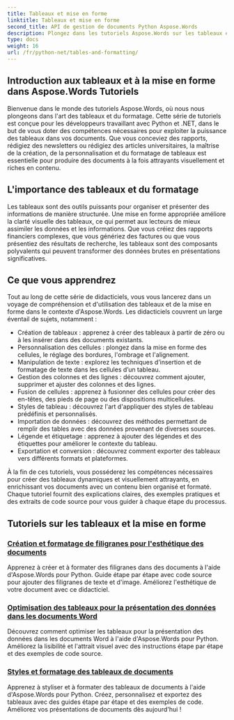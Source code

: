 ```yaml
---
title: Tableaux et mise en forme
linktitle: Tableaux et mise en forme
second_title: API de gestion de documents Python Aspose.Words
description: Plongez dans les tutoriels Aspose.Words sur les tableaux et la mise en forme dans les applications Python et .NET. Apprenez à créer, personnaliser et styliser des tableaux pour des documents visuellement attrayants.
type: docs
weight: 16
url: /fr/python-net/tables-and-formatting/
---
```



## Introduction aux tableaux et à la mise en forme dans Aspose.Words Tutoriels

Bienvenue dans le monde des tutoriels Aspose.Words, où nous nous plongeons dans l'art des tableaux et du formatage. Cette série de tutoriels est conçue pour les développeurs travaillant avec Python et .NET, dans le but de vous doter des compétences nécessaires pour exploiter la puissance des tableaux dans vos documents. Que vous conceviez des rapports, rédigiez des newsletters ou rédigiez des articles universitaires, la maîtrise de la création, de la personnalisation et du formatage de tableaux est essentielle pour produire des documents à la fois attrayants visuellement et riches en contenu.

## L'importance des tableaux et du formatage

Les tableaux sont des outils puissants pour organiser et présenter des informations de manière structurée. Une mise en forme appropriée améliore la clarté visuelle des tableaux, ce qui permet aux lecteurs de mieux assimiler les données et les informations. Que vous créiez des rapports financiers complexes, que vous génériez des factures ou que vous présentiez des résultats de recherche, les tableaux sont des composants polyvalents qui peuvent transformer des données brutes en présentations significatives.

## Ce que vous apprendrez

Tout au long de cette série de didacticiels, vous vous lancerez dans un voyage de compréhension et d'utilisation des tableaux et de la mise en forme dans le contexte d'Aspose.Words. Les didacticiels couvrent un large éventail de sujets, notamment :

- Création de tableaux : apprenez à créer des tableaux à partir de zéro ou à les insérer dans des documents existants.
- Personnalisation des cellules : plongez dans la mise en forme des cellules, le réglage des bordures, l'ombrage et l'alignement.
- Manipulation de texte : explorez les techniques d’insertion et de formatage de texte dans les cellules d’un tableau.
- Gestion des colonnes et des lignes : découvrez comment ajouter, supprimer et ajuster des colonnes et des lignes.
- Fusion de cellules : apprenez à fusionner des cellules pour créer des en-têtes, des pieds de page ou des dispositions multicellules.
- Styles de tableau : découvrez l'art d'appliquer des styles de tableau prédéfinis et personnalisés.
- Importation de données : découvrez des méthodes permettant de remplir des tables avec des données provenant de diverses sources.
- Légende et étiquetage : apprenez à ajouter des légendes et des étiquettes pour améliorer le contexte du tableau.
- Exportation et conversion : découvrez comment exporter des tableaux vers différents formats et plateformes.

À la fin de ces tutoriels, vous posséderez les compétences nécessaires pour créer des tableaux dynamiques et visuellement attrayants, en enrichissant vos documents avec un contenu bien organisé et formaté. Chaque tutoriel fournit des explications claires, des exemples pratiques et des extraits de code source pour vous guider à chaque étape du processus.

## Tutoriels sur les tableaux et la mise en forme
### [Création et formatage de filigranes pour l'esthétique des documents](./manage-document-watermarks/)
Apprenez à créer et à formater des filigranes dans des documents à l'aide d'Aspose.Words pour Python. Guide étape par étape avec code source pour ajouter des filigranes de texte et d'image. Améliorez l'esthétique de votre document avec ce didacticiel.
### [Optimisation des tableaux pour la présentation des données dans les documents Word](./document-tables/)
Découvrez comment optimiser les tableaux pour la présentation des données dans les documents Word à l'aide d'Aspose.Words pour Python. Améliorez la lisibilité et l'attrait visuel avec des instructions étape par étape et des exemples de code source.
### [Styles et formatage des tableaux de documents](./document-table-styles-formatting/)
Apprenez à styliser et à formater des tableaux de documents à l'aide d'Aspose.Words pour Python. Créez, personnalisez et exportez des tableaux avec des guides étape par étape et des exemples de code. Améliorez vos présentations de documents dès aujourd'hui ! 